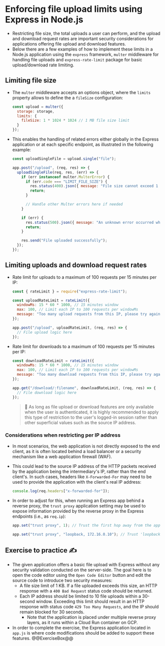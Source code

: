 # Enforcing file upload limits using Express in Node.js

* Restricting file size, the total uploads a user can perform, and the upload and download request rates are important security considerations for applications offering file upload and download features.
* Below there are a few examples of how to implement these limits in a Node.js application using the `express` framework, `multer` middleware for handling file uploads and `express-rate-limit` package for basic upload/download rate limiting.

## Limiting file size

* The `multer` middleware accepts an options object, where the `limits` property allows to define the a `fileSize` configuration:

  ```javascript
  const upload = multer({
    storage: storage,
    limits: {
      fileSize: 1 * 1024 * 1024 // 1 MB file size limit
    }
  });
  ```

* This enables the handling of related errors either globally in the Express application or at each specific endpoint, as illustrated in the following example:

  ```javascript
  const uploadSingleFile = upload.single("file");

  app.post("/upload", (req, res) => {
    uploadSingleFile(req, res, (err) => {
      if (err instanceof multer.MulterError) {
        if (err.code === "LIMIT_FILE_SIZE") {
          res.status(400).json({ message: "File size cannot exceed 1 MB" });
          return;
        }

        // Handle other Multer errors here if needed
      }

      if (err) {
        res.status(500).json({ message: "An unknown error occurred while processing the file" });
        return;
      }

      res.send("File uploaded successfully");
    });
  });
  ```

## Limiting uploads and download request rates

* Rate limit for uploads to a maximum of 100 requests per 15 minutes per IP:

  ```javascript
  const { rateLimit } = require("express-rate-limit");
  ```

  ```javascript
  const uploadRateLimit = rateLimit({
    windowMs: 15 * 60 * 1000, // 15 minutes window
    max: 100, // Limit each IP to 100 requests per windowMs
    message: "Too many upload requests from this IP, please try again later"
  });

  app.post("/upload", uploadRateLimit, (req, res) => {
    // File upload logic here
  });
  ```

* Rate limit for downloads to a maximum of 100 requests per 15 minutes per IP:

  ```javascript
  const downloadRateLimit = rateLimit({
    windowMs: 15 * 60 * 1000, // 15 minutes window
    max: 100, // Limit each IP to 100 requests per windowMs
    message: "Too many download requests from this IP, please try again later"
  });

  app.get("/download/:filename", downloadRateLimit, (req, res) => {
    // File download logic here
  });
  ```

  > :older_man: As long as file upload or download features are only available when the user is authenticated, it is highly recommended to apply this type of restriction to the user's logged-in session rather than other superficial values such as the source IP address.

### Considerations when restricting per IP address

* In most scenarios, the web application is not directly exposed to the end client, as it is often located behind a load balancer or a security mechanism like a web application firewall (WAF).
* This could lead to the source IP address of the HTTP packets received by the application being the intermediary's IP, rather than the end client's. In such cases, headers like `X-Forwarded-For` may need to be used to provide the application with the client's real IP address:

  ```javascript
  console.log(req.headers["x-forwarded-for"]);
  ```

* In order to adjust for this, when running an Express app behind a reverse proxy, the `trust proxy` application setting may be used to expose information provided by the reverse proxy in the Express endpoints (i.e., as `req.ip`):

  ```javascript
  app.set("trust proxy", 1); // Trust the first hop away from the application and extract the next IP as client's IP address
  ```

  ```javascript
  app.set("trust proxy", "loopback, 172.16.0.10"); // Trust 'loopback' and '172.16.0.10' proxies for getting client's IP address
  ```

## Exercise to practice :writing_hand:

* The given application offers a basic file upload with Express without any security validation conducted on the server-side. The goal here is to open the code editor using the `Open Code Editor` button and edit the source code to introduce two security measures:
  * A file size limit of 1 KB. If a file uploaded exceeds this size, an HTTP response with a `400 Bad Request` status code should be returned.
  * Each IP address should be limited to 10 file uploads within a 30-second window. Exceeding this limit should result in an HTTP response with status code `429 Too Many Requests`, and the IP should remain blocked for 30 seconds.
    * Note that the application is placed under multiple reverse proxy layers, as it runs within a Cloud Run container on GCP.
* In order to complete the exercise, the Express application located in `app.js` is where code modifications should be added to support these features.
  @@ExerciseBox@@
